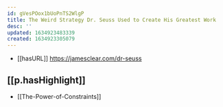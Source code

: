 ```yaml
---
id: gVesPOox1bUoPnTS2WlgP
title: The Weird Strategy Dr. Seuss Used to Create His Greatest Work
desc: ''
updated: 1634923483339
created: 1634923305079
---
```


- [[hasURL]] https://jamesclear.com/dr-seuss

## [[p.hasHighlight]]

- [[The-Power-of-Constraints]]
